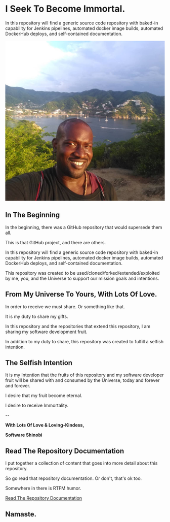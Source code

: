 # I Seek To Become Immortal.

In this repository will find a generic source code repository with baked-in capability for Jenkins pipelines, automated docker image builds, automated DockerHub deploys, and self-contained documentation.

![Software Shinobi External Repository Template](repository-documentation/images-pictures/cover-image.png)

## In The Beginning

In the beginning, there was a GitHub repository that would supersede them all.

This is that GitHub project, and there are others.

In this repository will find a generic source code repository with baked-in capability for Jenkins pipelines, automated docker image builds, automated DockerHub deploys, and self-contained documentation.

This repository was created to be used/cloned/forked/extended/exploited by me, you, and the Universe to support our mission goals and intentions.

## From My Universe To Yours, With Lots Of Love.

In order to receive we must share. Or something like that.

It is my duty to share my gifts.

In this repository and the repositories that extend this repository, I am sharing my software development fruit.

In addition to my duty to share, this repository was created to fulfill a selfish intention.

## The Selfish Intention

It is my Intention that the fruits of this repository and my software developer fruit will be shared with and consumed by the Universe, today and forever and forever.

I desire that my fruit become eternal.

I desire to receive Immortality.

--

**With Lots Of Love & Loving-Kindess,**

**Software Shinobi**

## Read The Repository Documentation

I put together a collection of content that goes into more detail about this repository.

So go read that repository documentation. Or don't, that's ok too.

Somewhere in there is RTFM humor.

[Read The Repository Documentation](repository-documentation/readme.md)

## Namaste.
